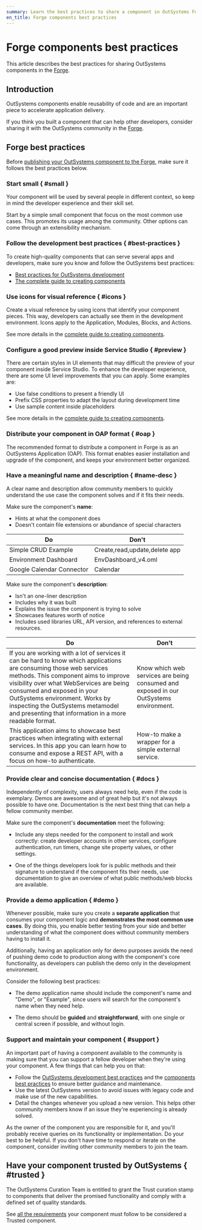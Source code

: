 ```yaml
---
summary: Learn the best practices to share a component in OutSystems Forge.
en_title: Forge components best practices
---
```


# Forge components best practices

This article describes the best practices for sharing OutSystems components in the [Forge](https://www.outsystems.com/forge/).

## Introduction

OutSystems components enable reusability of code and are an important piece to accelerate application delivery.

If you think you built a component that can help other developers, consider sharing it with the OutSystems community in the [Forge](https://www.outsystems.com/forge/).

## Forge best practices

Before [publishing your OutSystems component to the Forge](https://success.outsystems.com/Support/Forge_Components/Forge_FAQs/Sharing_a_Project#How_do_I_publish_a_component.3F), make sure it follows the best practices below.

### Start small { #small }

Your component will be used by several people in different context, so keep in mind the developer experience and their skill set.

Start by a simple small component that focus on the most common use cases. This promotes its usage among the community. Other options can come through an extensibility mechanism.

### Follow the development best practices { #best-practices }

To create high-quality components that can serve several apps and developers, make sure you know and follow the OutSystems best practices:

* [Best practices for OutSystems development](https://success.outsystems.com/Documentation/Best_Practices/Development)
* [The complete guide to creating components](The-Complete-Guide-to-Creating-Components.md)

### Use icons for visual reference { #icons }

Create a visual reference by using icons that identify your component pieces. This way, developers can actually see them in the development environment. Icons apply to the Application, Modules, Blocks, and Actions.

See more details in the [complete guide to creating components](The-Complete-Guide-to-Creating-Components.md#icons).

### Configure a good preview inside Service Studio { #preview }

There are certain styles in UI elements that may difficult the preview of your component inside Service Studio. To enhance the developer experience, there are some UI level improvements that you can apply. Some examples are:

* Use false conditions to present a friendly UI
* Prefix CSS properties to adapt the layout during development time
* Use sample content inside placeholders

See more details in the [complete guide to creating components](The-Complete-Guide-to-Creating-Components.md#good-preview).

### Distribute your component in OAP format { #oap }

The recommended format to distribute a component in Forge is as an OutSystems Application (OAP). This format enables easier installation and upgrade of the component, and keeps your environment better organized.

### Have a meaningful name and description { #name-desc }

A clear name and description allow community members to quickly understand the use case the component solves and if it fits their needs.

Make sure the component's **name**:

* Hints at what the component does
* Doesn't contain file extensions or abundance of special characters

| Do      | Don't   |
|---------|---------|
| Simple CRUD Example | Create,read,update,delete app |
| Environment Dashboard | EnvDashboard_v4.oml |
| Google Calendar Connector | Calendar |

Make sure the component's **description**:

* Isn't an one-liner description
* Includes why it was built
* Explains the issue the component is trying to solve
* Showcases features worth of notice
* Includes used libraries URL, API version, and references to external resources.

| Do      | Don't   |
|---------|---------|
| If you are working with a lot of services it can be hard to know which applications are consuming those web services methods. This component aims to improve visibility over what WebServices are being consumed and exposed in your OutSystems environment. Works by inspecting the OutSystems metamodel and presenting that information in a more readable format. | Know which web services are being consumed and exposed in our OutSystems environment. |
| This application aims to showcase best practices when integrating with external services. In this app you can learn how to consume and expose a REST API, with a focus on how-to authenticate. | How-to make a wrapper for a simple external service. |

### Provide clear and concise documentation { #docs }

Independently of complexity, users always need help, even if the code is exemplary. Demos are awesome and of great help but it's not always possible to have one. Documentation is the next best thing that can help a fellow community member.

Make sure the component's **documentation** meet the following:

* Include any steps needed for the component to install and work correctly: create developer accounts in other services, configure authentication, run timers, change site property values, or other settings.

* One of the things developers look for is public methods and their signature to understand if the component fits their needs, use documentation to give an overview of what public methods/web blocks are available.

### Provide a demo application { #demo }

Whenever possible, make sure you create a **separate application** that consumes your component logic and **demonstrates the most common use cases**. By doing this, you enable better testing from your side and better understanding of what the component does without community members having to install it.

Additionally, having an application only for demo purposes avoids the need of pushing demo code to production along with the component's core functionality, as developers can publish the demo only in the development environment.

Consider the following best practices:

* The demo application name should include the component's name and "Demo", or "Example", since users will search for the component's name when they need help.

* The demo should be **guided** and **straightforward**, with one single or central screen if possible, and without login.

### Support and maintain your component { #support }

An important part of having a component available to the community is making sure that you can support a fellow developer when they're using your component. A few things that can help you on that:

* Follow the [OutSystems development best practices](https://success.outsystems.com/Documentation/Best_Practices/Development) and the [components best practices](The-Complete-Guide-to-Creating-Components.md) to ensure better guidance and maintenance.
* Use the latest OutSystems version to avoid issues with legacy code and make use of the new capabilities.
* Detail the changes whenever you upload a new version. This helps other community members know if an issue they're experiencing is already solved.

As the owner of the component you are responsible for it, and you'll probably receive queries on its functionality or implementation. Do your best to be helpful. If you don't have time to respond or iterate on the component, consider inviting other community members to join the team.

## Have your component trusted by OutSystems { #trusted }

The OutSystems Curation Team is entitled to grant the Trust curation stamp to components that deliver the promised functionality and comply with a defined set of quality standards.

See [all the requirements](https://success.outsystems.com/Support/Forge_Components/Forge_FAQs/Trusted_components_requirements) your component must follow to be considered a Trusted component.
